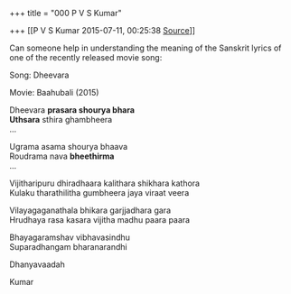 +++
title = "000 P V S Kumar"

+++
[[P V S Kumar	2015-07-11, 00:25:38 [Source](https://groups.google.com/g/samskrita/c/CCr5QUbT6GQ)]]





Can someone help in understanding the meaning of the Sanskrit lyrics of one of the recently released movie song:



Song: Dheevara

 Movie: Baahubali (2015)





Dheevara **prasara shourya bhara**  
**Uthsara** sthira ghambheera  
…

Ugrama asama shourya bhaava  
Roudrama nava **bheethirma**  
…

Vijitharipuru dhiradhaara kalithara shikhara kathora  
Kulaku tharathilitha gumbheera jaya viraat veera

  
Vilayagaganathala bhikara garjjadhara gara  
Hrudhaya rasa kasara vijitha madhu paara paara

  

Bhayagaramshav vibhavasindhu  
Suparadhangam bharanarandhi

  



Dhanyavaadah

Kumar

